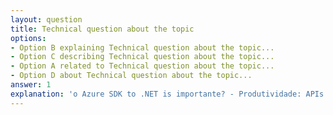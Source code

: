 ```yaml
---
layout: question
title: Technical question about the topic
options:
- Option B explaining Technical question about the topic...
- Option C describing Technical question about the topic...
- Option A related to Technical question about the topic...
- Option D about Technical question about the topic...
answer: 1
explanation: 'o Azure SDK to .NET is importante? - Produtividade: APIs modernas, documentação clara and integration with ferramentas of the ecossistema .NET (Visual Studio, Azure DevOps, etc.)...'
---
```

